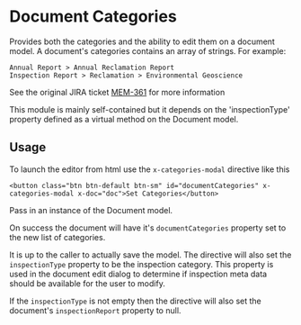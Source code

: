 # Document Categories

Provides both the categories and the ability to edit them on a document model.  A document's categories contains an array of strings. For example:

```
Annual Report > Annual Reclamation Report
Inspection Report > Reclamation > Environmental Geoscience
```


See the original JIRA ticket [MEM-361](https://quartech.atlassian.net/browse/MEM-361) for more information

This module is mainly self-contained but it depends on the 'inspectionType' property defined as a virtual method on the Document model.

## Usage

To launch the editor from html use the `x-categories-modal` directive like this
```
<button class="btn btn-default btn-sm" id="documentCategories" x-categories-modal x-doc="doc">Set Categories</button>
```

Pass in an instance of the Document model.

On success the document will have it's `documentCategories` property set to the new list of categories.

It is up to the caller to actually save the model.  The directive will also set the `inspectionType` property to be the inspection category. This property is used in the document edit dialog to determine if inspection meta data should be available for the user to modify.

If the `inspectionType` is not empty then the directive will also set the document's `inspectionReport` property to null. 


